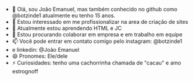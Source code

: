 - 👋 Olá, sou João Emanuel, mas também conhecido no github como @botzinde1 atualmente eu tenho 15 anos.
- 👀 Estou interessado em me profissionalizar na area de criação de sites
- 🌱 Atualmente estou aprendendo HTML e JC
- 💞️ Estou procurando colaborar em empresa e em trabalho em equipe
- 📫 Você pode entrar em contato comigo pelo instagram: @botzinde1
- e linkedin: @João Emanuel
- 😄 Pronomes: Ele/dele
- ⚡ Curiosidades: tenho uma cachorrinha chamada de "cacau" e amo estrognoff
